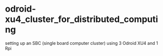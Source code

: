# odroid-xu4_cluster_for_distributed_computing
setting up an SBC (single board computer cluster) using 3 Odroid XU4 and 1 Rpi
